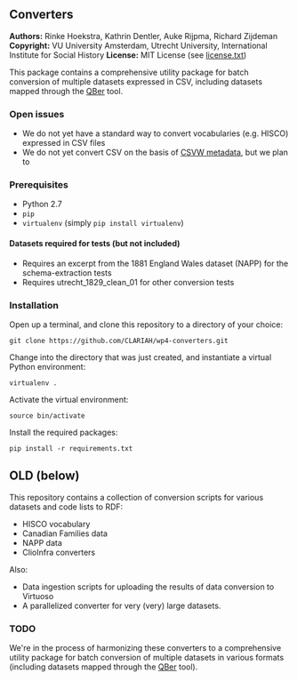 ## Converters
**Authors:**    Rinke Hoekstra, Kathrin Dentler, Auke Rijpma, Richard Zijdeman
**Copyright:**  VU University Amsterdam, Utrecht University, International Institute for Social History
**License:**    MIT License (see [license.txt](license.txt))

This package contains a comprehensive utility package for batch  conversion of multiple datasets expressed in CSV,
including datasets mapped through the [QBer](https://github.com/CLARIAH/QBer) tool.

### Open issues

* We do not yet have a standard way to convert vocabularies (e.g. HISCO) expressed in CSV files
* We do not yet convert CSV on the basis of [CSVW metadata](http://w3c.github.io/csvw/metadata/), but we plan to

### Prerequisites

* Python 2.7
* `pip`
* `virtualenv` (simply `pip install virtualenv`)

#### Datasets required for tests (but not included)

* Requires an excerpt from the 1881 England Wales dataset (NAPP) for the schema-extraction tests
* Requires utrecht_1829_clean_01 for other conversion tests

### Installation

Open up a terminal, and clone this repository to a directory of your choice:

```
git clone https://github.com/CLARIAH/wp4-converters.git
```

Change into the directory that was just created, and instantiate a virtual Python environment:

```
virtualenv .
```

Activate the virtual environment:

```
source bin/activate
```

Install the required packages:

```
pip install -r requirements.txt
```


## OLD (below)

This repository contains a collection of conversion scripts for various datasets and code lists to RDF:

* HISCO vocabulary
* Canadian Families data
* NAPP data
* ClioInfra converters

Also:

* Data ingestion scripts for uploading the results of data conversion to Virtuoso
* A parallelized converter for very (very) large datasets.

### TODO

We're in the process of harmonizing these converters to a comprehensive utility package for batch conversion of multiple datasets in various formats (including datasets mapped through the [QBer](https://github.com/CLARIAH/QBer) tool).
